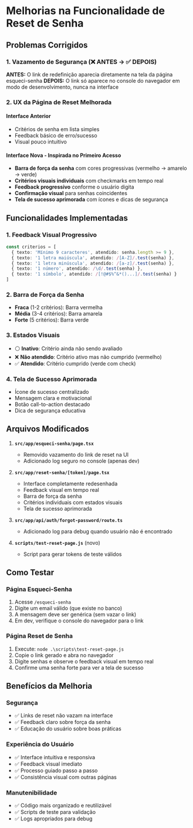 # Melhorias na Funcionalidade de Reset de Senha

## Problemas Corrigidos

### 1. Vazamento de Segurança (❌ ANTES → ✅ DEPOIS)
**ANTES:** O link de redefinição aparecia diretamente na tela da página esqueci-senha
**DEPOIS:** O link só aparece no console do navegador em modo de desenvolvimento, nunca na interface

### 2. UX da Página de Reset Melhorada

#### Interface Anterior
- Critérios de senha em lista simples
- Feedback básico de erro/sucesso
- Visual pouco intuitivo

#### Interface Nova - Inspirada no Primeiro Acesso
- **Barra de força da senha** com cores progressivas (vermelho → amarelo → verde)
- **Critérios visuais individuais** com checkmarks em tempo real
- **Feedback progressivo** conforme o usuário digita
- **Confirmação visual** para senhas coincidentes
- **Tela de sucesso aprimorada** com ícones e dicas de segurança

## Funcionalidades Implementadas

### 1. Feedback Visual Progressivo
```typescript
const criterios = [
  { texto: 'Mínimo 9 caracteres', atendido: senha.length >= 9 },
  { texto: '1 letra maiúscula', atendido: /[A-Z]/.test(senha) },
  { texto: '1 letra minúscula', atendido: /[a-z]/.test(senha) },
  { texto: '1 número', atendido: /\d/.test(senha) },
  { texto: '1 símbolo', atendido: /[!@#$%^&*()...]/.test(senha) }
]
```

### 2. Barra de Força da Senha
- **Fraca** (1-2 critérios): Barra vermelha
- **Média** (3-4 critérios): Barra amarela  
- **Forte** (5 critérios): Barra verde

### 3. Estados Visuais
- ⚪ **Inativo**: Critério ainda não sendo avaliado
- ❌ **Não atendido**: Critério ativo mas não cumprido (vermelho)
- ✅ **Atendido**: Critério cumprido (verde com check)

### 4. Tela de Sucesso Aprimorada
- Ícone de sucesso centralizado
- Mensagem clara e motivacional
- Botão call-to-action destacado
- Dica de segurança educativa

## Arquivos Modificados

1. **`src/app/esqueci-senha/page.tsx`**
   - Removido vazamento do link de reset na UI
   - Adicionado log seguro no console (apenas dev)

2. **`src/app/reset-senha/[token]/page.tsx`**
   - Interface completamente redesenhada
   - Feedback visual em tempo real
   - Barra de força da senha
   - Critérios individuais com estados visuais
   - Tela de sucesso aprimorada

3. **`src/app/api/auth/forgot-password/route.ts`**
   - Adicionado log para debug quando usuário não é encontrado

4. **`scripts/test-reset-page.js`** (novo)
   - Script para gerar tokens de teste válidos

## Como Testar

### Página Esqueci-Senha
1. Acesse `/esqueci-senha`
2. Digite um email válido (que existe no banco)
3. A mensagem deve ser genérica (sem vazar o link)
4. Em dev, verifique o console do navegador para o link

### Página Reset de Senha
1. Execute: `node .\scripts\test-reset-page.js`
2. Copie o link gerado e abra no navegador
3. Digite senhas e observe o feedback visual em tempo real
4. Confirme uma senha forte para ver a tela de sucesso

## Benefícios da Melhoria

### Segurança
- ✅ Links de reset não vazam na interface
- ✅ Feedback claro sobre força da senha
- ✅ Educação do usuário sobre boas práticas

### Experiência do Usuário
- ✅ Interface intuitiva e responsiva
- ✅ Feedback visual imediato
- ✅ Processo guiado passo a passo
- ✅ Consistência visual com outras páginas

### Manutenibilidade
- ✅ Código mais organizado e reutilizável
- ✅ Scripts de teste para validação
- ✅ Logs apropriados para debug
